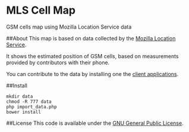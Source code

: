 MLS Cell Map
============

GSM cells map using Mozilla Location Service data

##About
This map is based on data collected by the [Mozilla Location Service](https://location.services.mozilla.com/).

It shows the estimated position of GSM cells, based on measurements provided by contributors with their phone.

You can contribute to the data by installing one the [client applications](https://location.services.mozilla.com/apps).

##Install

    mkdir data
    chmod -R 777 data
    php import_data.php
    bower install


##License
This code is available under the [GNU General Public License](http://www.gnu.org/licenses/gpl.html).
